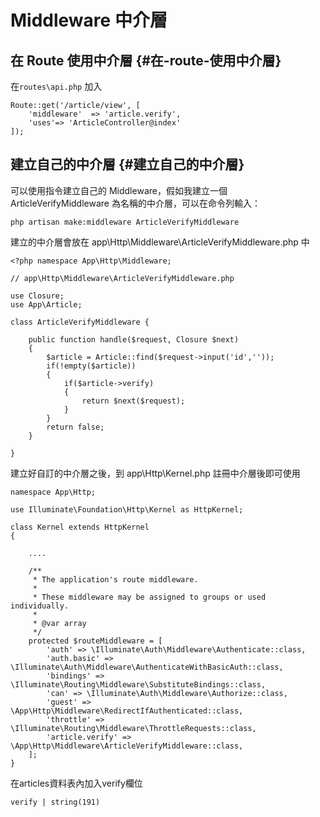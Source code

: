 # Middleware 中介層

## 在 Route 使用中介層 {#在-route-使用中介層}

在`routes\api.php` 加入

```
Route::get('/article/view', [
    'middleware'  => 'article.verify',
    'uses'=> 'ArticleController@index'
]);
```

## 建立自己的中介層 {#建立自己的中介層}

可以使用指令建立自己的 Middleware，假如我建立一個 ArticleVerifyMiddleware 為名稱的中介層，可以在命令列輸入：

```
php artisan make:middleware ArticleVerifyMiddleware
```

建立的中介層會放在 app\Http\Middleware\ArticleVerifyMiddleware.php 中

```
<?php namespace App\Http\Middleware;

// app\Http\Middleware\ArticleVerifyMiddleware.php

use Closure;
use App\Article;

class ArticleVerifyMiddleware {

    public function handle($request, Closure $next)
    {
        $article = Article::find($request->input('id',''));
        if(!empty($article))
        {
            if($article->verify)
            {
                return $next($request);
            }
        }
        return false;
    }

}
```

建立好自訂的中介層之後，到 app\Http\Kernel.php 註冊中介層後即可使用

```
namespace App\Http;

use Illuminate\Foundation\Http\Kernel as HttpKernel;

class Kernel extends HttpKernel
{

    ....

    /**
     * The application's route middleware.
     *
     * These middleware may be assigned to groups or used individually.
     *
     * @var array
     */
    protected $routeMiddleware = [
        'auth' => \Illuminate\Auth\Middleware\Authenticate::class,
        'auth.basic' => \Illuminate\Auth\Middleware\AuthenticateWithBasicAuth::class,
        'bindings' => \Illuminate\Routing\Middleware\SubstituteBindings::class,
        'can' => \Illuminate\Auth\Middleware\Authorize::class,
        'guest' => \App\Http\Middleware\RedirectIfAuthenticated::class,
        'throttle' => \Illuminate\Routing\Middleware\ThrottleRequests::class,
        'article.verify' => \App\Http\Middleware\ArticleVerifyMiddleware::class,
    ];
}
```

在articles資料表內加入verify欄位

```
verify | string(191)
```











